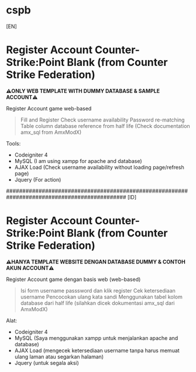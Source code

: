 # cspb
[EN]
<h1>Register Account Counter-Strike:Point Blank (from Counter Strike Federation)</h1>
<b>⚠️ONLY WEB TEMPLATE WITH DUMMY DATABASE & SAMPLE ACCOUNT⚠️</b>

Register Account game web-based
> Fill and Register
> Check username availability
> Password re-matching
> Table column database reference from half life (Check documentation amx_sql from AmxModX) 

Tools:
- Codeigniter 4
- MySQL (I am using xampp for apache and database)
- AJAX Load (Check username availability without loading page/refresh page)
- Jquery (For action)

#############################################################################################
[ID]
<h1>Register Account Counter-Strike:Point Blank (from Counter Strike Federation)</h1>
<b>⚠️HANYA TEMPLATE WEBSITE DENGAN DATABASE DUMMY & CONTOH AKUN ACCOUNT⚠️</b>

Register Account game dengan basis web (web-based)
> Isi form username passsword dan klik register
> Cek ketersediaan username
> Pencocokan ulang kata sandi
> Menggunakan tabel kolom database dari half life (silahkan dicek dokumentasi amx_sql dari AmxModX)

Alat:
- Codeigniter 4
- MySQL (Saya menggunakan xampp untuk menjalankan apache and database)
- AJAX Load (mengecek ketersediaan username tanpa harus memuat ulang laman atau segarkan halaman)
- Jquery (untuk segala aksi)